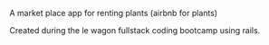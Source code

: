 A market place app for renting plants (airbnb for plants)

Created during the le wagon fullstack coding bootcamp using rails.
